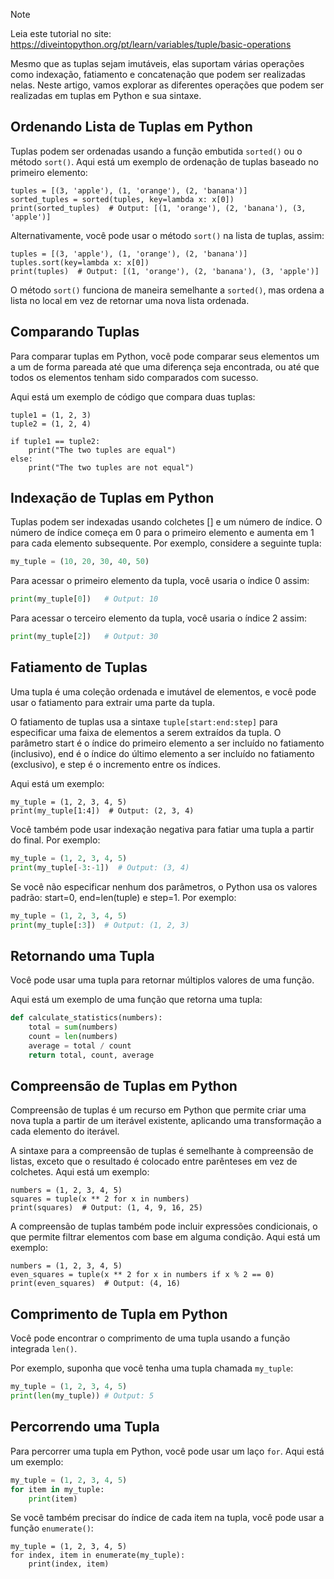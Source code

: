 > [!NOTE]
> Leia este tutorial no site: https://diveintopython.org/pt/learn/variables/tuple/basic-operations

Mesmo que as tuplas sejam imutáveis, elas suportam várias operações como indexação, fatiamento e concatenação que podem ser realizadas nelas. Neste artigo, vamos explorar as diferentes operações que podem ser realizadas em tuplas em Python e sua sintaxe.

## Ordenando Lista de Tuplas em Python

Tuplas podem ser ordenadas usando a função embutida `sorted()` ou o método `sort()`. Aqui está um exemplo de ordenação de tuplas baseado no primeiro elemento:

```python3
tuples = [(3, 'apple'), (1, 'orange'), (2, 'banana')]
sorted_tuples = sorted(tuples, key=lambda x: x[0])
print(sorted_tuples)  # Output: [(1, 'orange'), (2, 'banana'), (3, 'apple')]
```

Alternativamente, você pode usar o método `sort()` na lista de tuplas, assim:

```python3
tuples = [(3, 'apple'), (1, 'orange'), (2, 'banana')]
tuples.sort(key=lambda x: x[0])
print(tuples)  # Output: [(1, 'orange'), (2, 'banana'), (3, 'apple')]
```

O método `sort()` funciona de maneira semelhante a `sorted()`, mas ordena a lista no local em vez de retornar uma nova lista ordenada.

## Comparando Tuplas

Para comparar tuplas em Python, você pode comparar seus elementos um a um de forma pareada até que uma diferença seja encontrada, ou até que todos os elementos tenham sido comparados com sucesso.

Aqui está um exemplo de código que compara duas tuplas:

```python3
tuple1 = (1, 2, 3)
tuple2 = (1, 2, 4)

if tuple1 == tuple2:
    print("The two tuples are equal")
else:
    print("The two tuples are not equal")
```

## Indexação de Tuplas em Python

Tuplas podem ser indexadas usando colchetes [] e um número de índice. O número de índice começa em 0 para o primeiro elemento e aumenta em 1 para cada elemento subsequente. Por exemplo, considere a seguinte tupla:

```python
my_tuple = (10, 20, 30, 40, 50)
```

Para acessar o primeiro elemento da tupla, você usaria o índice 0 assim:

```python
print(my_tuple[0])   # Output: 10
```

Para acessar o terceiro elemento da tupla, você usaria o índice 2 assim:

```python
print(my_tuple[2])   # Output: 30
```

## Fatiamento de Tuplas

Uma tupla é uma coleção ordenada e imutável de elementos, e você pode usar o fatiamento para extrair uma parte da tupla.

O fatiamento de tuplas usa a sintaxe `tuple[start:end:step]` para especificar uma faixa de elementos a serem extraídos da tupla. O parâmetro start é o índice do primeiro elemento a ser incluído no fatiamento (inclusivo), end é o índice do último elemento a ser incluído no fatiamento (exclusivo), e step é o incremento entre os índices.

Aqui está um exemplo:

```python3
my_tuple = (1, 2, 3, 4, 5)
print(my_tuple[1:4])  # Output: (2, 3, 4)
```

Você também pode usar indexação negativa para fatiar uma tupla a partir do final. Por exemplo:

```python
my_tuple = (1, 2, 3, 4, 5)
print(my_tuple[-3:-1])  # Output: (3, 4)
```

Se você não especificar nenhum dos parâmetros, o Python usa os valores padrão: start=0, end=len(tuple) e step=1. Por exemplo:

```python
my_tuple = (1, 2, 3, 4, 5)
print(my_tuple[:3])  # Output: (1, 2, 3)
```

## Retornando uma Tupla

Você pode usar uma tupla para retornar múltiplos valores de uma função.

Aqui está um exemplo de uma função que retorna uma tupla:

```python
def calculate_statistics(numbers):
    total = sum(numbers)
    count = len(numbers)
    average = total / count
    return total, count, average
```

## Compreensão de Tuplas em Python

Compreensão de tuplas é um recurso em Python que permite criar uma nova tupla a partir de um iterável existente, aplicando uma transformação a cada elemento do iterável.

A sintaxe para a compreensão de tuplas é semelhante à compreensão de listas, exceto que o resultado é colocado entre parênteses em vez de colchetes. Aqui está um exemplo:

```python3
numbers = (1, 2, 3, 4, 5)
squares = tuple(x ** 2 for x in numbers)
print(squares)  # Output: (1, 4, 9, 16, 25)
```

A compreensão de tuplas também pode incluir expressões condicionais, o que permite filtrar elementos com base em alguma condição. Aqui está um exemplo:

```python3
numbers = (1, 2, 3, 4, 5)
even_squares = tuple(x ** 2 for x in numbers if x % 2 == 0)
print(even_squares)  # Output: (4, 16)
```

## Comprimento de Tupla em Python

Você pode encontrar o comprimento de uma tupla usando a função integrada `len()`.

Por exemplo, suponha que você tenha uma tupla chamada `my_tuple`:

```python
my_tuple = (1, 2, 3, 4, 5)
print(len(my_tuple)) # Output: 5
```

## Percorrendo uma Tupla

Para percorrer uma tupla em Python, você pode usar um laço `for`. Aqui está um exemplo:

```python
my_tuple = (1, 2, 3, 4, 5)
for item in my_tuple:
    print(item)
```

Se você também precisar do índice de cada item na tupla, você pode usar a função `enumerate()`:

```python3
my_tuple = (1, 2, 3, 4, 5)
for index, item in enumerate(my_tuple):
    print(index, item)
```

